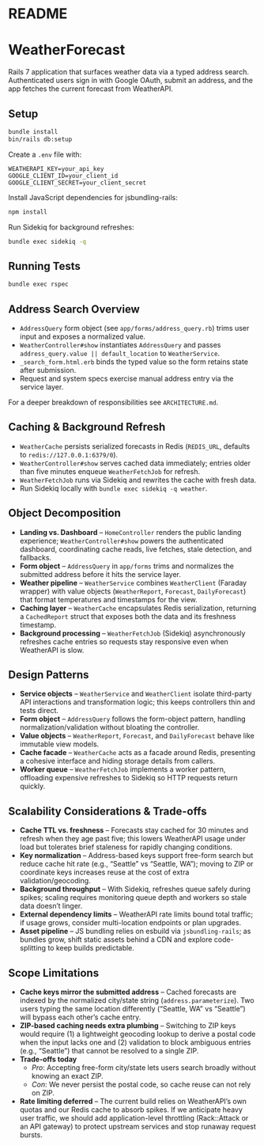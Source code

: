 # README

# WeatherForecast

Rails 7 application that surfaces weather data via a typed address search. Authenticated users sign in with Google OAuth, submit an address, and the app fetches the current forecast from WeatherAPI.

## Setup

```bash
bundle install
bin/rails db:setup
```

Create a `.env` file with:

```
WEATHERAPI_KEY=your_api_key
GOOGLE_CLIENT_ID=your_client_id
GOOGLE_CLIENT_SECRET=your_client_secret
```

Install JavaScript dependencies for jsbundling-rails:

```bash
npm install
```

Run Sidekiq for background refreshes:

```bash
bundle exec sidekiq -q
```

## Running Tests

```bash
bundle exec rspec
```

## Address Search Overview

- `AddressQuery` form object (see `app/forms/address_query.rb`) trims user input and exposes a normalized value.
- `WeatherController#show` instantiates `AddressQuery` and passes `address_query.value || default_location` to `WeatherService`.
- `_search_form.html.erb` binds the typed value so the form retains state after submission.
- Request and system specs exercise manual address entry via the service layer.

For a deeper breakdown of responsibilities see `ARCHITECTURE.md`.

## Caching & Background Refresh

- `WeatherCache` persists serialized forecasts in Redis (`REDIS_URL`, defaults to `redis://127.0.0.1:6379/0`).
- `WeatherController#show` serves cached data immediately; entries older than five minutes enqueue `WeatherFetchJob` for refresh.
- `WeatherFetchJob` runs via Sidekiq and rewrites the cache with fresh data.
- Run Sidekiq locally with `bundle exec sidekiq -q weather`.


## Object Decomposition

- **Landing vs. Dashboard** – `HomeController` renders the public landing experience; `WeatherController#show` powers the authenticated dashboard, coordinating cache reads, live fetches, stale detection, and fallbacks.
- **Form object** – `AddressQuery` in `app/forms` trims and normalizes the submitted address before it hits the service layer.
- **Weather pipeline** – `WeatherService` combines `WeatherClient` (Faraday wrapper) with value objects (`WeatherReport`, `Forecast`, `DailyForecast`) that format temperatures and timestamps for the view.
- **Caching layer** – `WeatherCache` encapsulates Redis serialization, returning a `CachedReport` struct that exposes both the data and its freshness timestamp.
- **Background processing** – `WeatherFetchJob` (Sidekiq) asynchronously refreshes cache entries so requests stay responsive even when WeatherAPI is slow.

## Design Patterns

- **Service objects** – `WeatherService` and `WeatherClient` isolate third-party API interactions and transformation logic; this keeps controllers thin and tests direct.
- **Form object** – `AddressQuery` follows the form-object pattern, handling normalization/validation without bloating the controller.
- **Value objects** – `WeatherReport`, `Forecast`, and `DailyForecast` behave like immutable view models.
- **Cache facade** – `WeatherCache` acts as a facade around Redis, presenting a cohesive interface and hiding storage details from callers.
- **Worker queue** – `WeatherFetchJob` implements a worker pattern, offloading expensive refreshes to Sidekiq so HTTP requests return quickly.

## Scalability Considerations & Trade-offs

- **Cache TTL vs. freshness** – Forecasts stay cached for 30 minutes and refresh when they age past five; this lowers WeatherAPI usage under load but tolerates brief staleness for rapidly changing conditions.
- **Key normalization** – Address-based keys support free-form search but reduce cache hit rate (e.g., “Seattle” vs “Seattle, WA”); moving to ZIP or coordinate keys increases reuse at the cost of extra validation/geocoding.
- **Background throughput** – With Sidekiq, refreshes queue safely during spikes; scaling requires monitoring queue depth and workers so stale data doesn’t linger.
- **External dependency limits** – WeatherAPI rate limits bound total traffic; if usage grows, consider multi-location endpoints or plan upgrades.
- **Asset pipeline** – JS bundling relies on esbuild via `jsbundling-rails`; as bundles grow, shift static assets behind a CDN and explore code-splitting to keep builds predictable.


## Scope Limitations

- **Cache keys mirror the submitted address** – Cached forecasts are indexed by the normalized city/state string (`address.parameterize`). Two users typing the same location differently (“Seattle, WA” vs “Seattle”) will bypass each other’s cache entry.
- **ZIP-based caching needs extra plumbing** – Switching to ZIP keys would require (1) a lightweight geocoding lookup to derive a postal code when the input lacks one and (2) validation to block ambiguous entries (e.g., “Seattle”) that cannot be resolved to a single ZIP.
- **Trade-offs today**
  - *Pro*: Accepting free-form city/state lets users search broadly without knowing an exact ZIP.
  - *Con*: We never persist the postal code, so cache reuse can not rely on ZIP.
- **Rate limiting deferred** – The current build relies on WeatherAPI’s own quotas and our Redis cache to absorb spikes. If we anticipate heavy user traffic, we should add application-level throttling (Rack::Attack or an API gateway) to protect upstream services and stop runaway request bursts.
